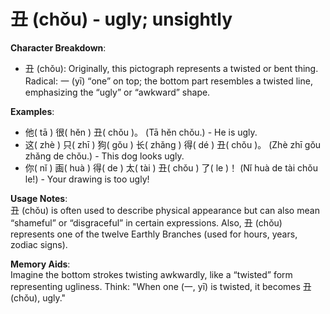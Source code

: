 # **丑 (chǒu) - ugly; unsightly**

**Character Breakdown**:  
- 丑 (chǒu): Originally, this pictograph represents a twisted or bent thing. Radical: 一 (yī) “one” on top; the bottom part resembles a twisted line, emphasizing the “ugly” or “awkward” shape.

**Examples**:  
- 他( tā ) 很( hěn ) 丑( chǒu )。 (Tā hěn chǒu.) - He is ugly.  
- 这( zhè ) 只( zhī ) 狗( gǒu ) 长( zhǎng ) 得( dé ) 丑( chǒu )。 (Zhè zhī gǒu zhǎng de chǒu.) - This dog looks ugly.  
- 你( nǐ ) 画( huà ) 得( de ) 太( tài ) 丑( chǒu ) 了( le )！ (Nǐ huà de tài chǒu le!) - Your drawing is too ugly!

**Usage Notes**:  
丑 (chǒu) is often used to describe physical appearance but can also mean “shameful” or “disgraceful” in certain expressions. Also, 丑 (chǒu) represents one of the twelve Earthly Branches (used for hours, years, zodiac signs).

**Memory Aids**:  
Imagine the bottom strokes twisting awkwardly, like a “twisted” form representing ugliness. Think: "When one (一, yī) is twisted, it becomes 丑 (chǒu), ugly."